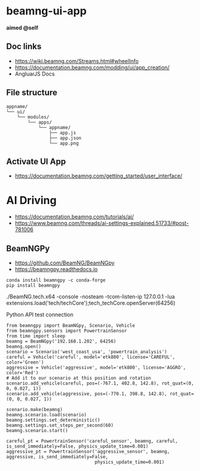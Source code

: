 # beamng-ui-app
**aimed @self**

## Doc links
 - https://wiki.beamng.com/Streams.html#wheelInfo
 - https://documentation.beamng.com/modding/ui/app_creation/
 - AngluarJS Docs

## File structure
```
appname/
└── ui/
    └── modules/
        └── apps/
            └── appname/
                ├── app.js
                ├── app.json
                └── app.png
```

## Activate UI App
- https://documentation.beamng.com/getting_started/user_interface/

# AI Driving 
- https://documentation.beamng.com/tutorials/ai/
- https://www.beamng.com/threads/ai-settings-explained.51733/#post-781006

## BeamNGPy
 - https://github.com/BeamNG/BeamNGpy
 - https://beamngpy.readthedocs.io
```
conda install beamngpy -c conda-forge
pip install beamngpy
```

./BeamNG.tech.x64 -console -nosteam -tcom-listen-ip 127.0.0.1 -lua extensions.load('tech/techCore');tech_techCore.openServer(64256)

Python API test connection
```
from beamngpy import BeamNGpy, Scenario, Vehicle
from beamngpy.sensors import PowertrainSensor
from time import sleep
beamng = BeamNGpy('192.168.1.202', 64256)
beamng.open()
scenario = Scenario('west_coast_usa', 'powertrain_analysis')
careful = Vehicle('careful', model='etk800', license='CAREFUL', color='Green')
aggressive = Vehicle('aggressive', model='etk800', license='AGGRO', color='Red')
# Add it to our scenario at this position and rotation
scenario.add_vehicle(careful, pos=(-767.1, 402.8, 142.8), rot_quat=(0, 0, 0.027, 1))
scenario.add_vehicle(aggressive, pos=(-770.1, 398.8, 142.8), rot_quat=(0, 0, 0.027, 1))

scenario.make(beamng)
beamng.scenario.load(scenario)
beamng.settings.set_deterministic()
beamng.settings.set_steps_per_second(60)
beamng.scenario.start()

careful_pt = PowertrainSensor('careful_sensor', beamng, careful, is_send_immediately=False, physics_update_time=0.001)
aggressive_pt = PowertrainSensor('aggressive_sensor', beamng, aggressive, is_send_immediately=False,
                                 physics_update_time=0.001)

```
